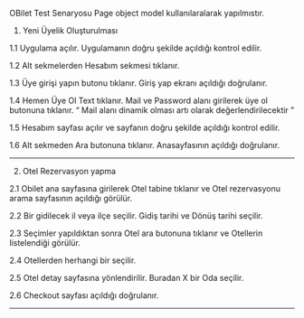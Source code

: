 OBilet 
Test Senaryosu
Page object model kullanılaralarak yapılmıstır.

1. Yeni Üyelik Oluşturulması

1.1 Uygulama açılır. Uygulamanın doğru şekilde açıldığı kontrol edilir.

1.2 Alt sekmelerden Hesabım sekmesi tıklanır.

1.3 Üye girişi yapın butonu tıklanır. Giriş yap ekranı açıldığı doğrulanır.

1.4 Hemen Üye Ol Text tıklanır. Mail ve Password alanı girilerek üye ol butonuna
tıklanır. “ Mail alanı dinamik olması artı olarak değerlendirilecektir ”

1.5 Hesabım sayfası açılır ve sayfanın doğru şekilde açıldığı kontrol edilir.

1.6 Alt sekmeden Ara butonuna tıklanır. Anasayfasının açıldığı doğrulanır.

------------------------------------------------------------------------------------------------------------------------------------

2. Otel Rezervasyon yapma

2.1 Obilet ana sayfasına girilerek Otel tabine tıklanır ve Otel rezervasyonu arama
sayfasının açıldığı görülür.

2.2 Bir gidilecek il veya ilçe seçilir. Gidiş tarihi ve Dönüş tarihi seçilir.

2.3 Seçimler yapıldıktan sonra Otel ara butonuna tıklanır ve Otellerin listelendiği
görülür.

2.4 Otellerden herhangi bir seçilir.

2.5 Otel detay sayfasına yönlendirilir. Buradan X bir Oda seçilir.

2.6 Checkout sayfası açıldığı doğrulanır.

--------------------------------


